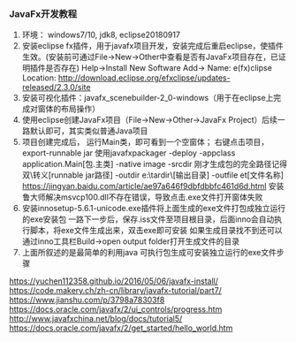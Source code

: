 ### JavaFx开发教程
1. 环境： windows7/10, jdk8, eclipse20180917
2. 安装eclipse fx插件，用于javafx项目开发，安装完成后重启eclipse，使插件生效。(安装前可通过File->New->Other中查看是否有JavaFx项目存在，已证明插件是否存在)
    Help->Install New Software
    Add->
        Name: e(fx)clipse
        Location: http://download.eclipse.org/efxclipse/updates-released/2.3.0/site
3. 安装可视化插件：javafx_scenebuilder-2_0-windows（用于在eclipse上完成对窗体的布局操作）
4. 使用eclipse创建JavaFx项目（File->New->Other->JavaFx Project）后续一路默认即可，其实类似普通Java项目
5. 项目创建完成后， 运行Main类，即可看到一个空窗体；
    右键点击项目，export-runnable jar
    使用javafxpackager -deploy -appclass application.Main[包.主类] -native image -srcdir 刚才生成包的完全路径记得双\转义[runnable jar路径] -outdir e:\\tardir\\[输出目录] -outfile et[文件名称]
    https://jingyan.baidu.com/article/ae97a646f9dbfdbbfc461d6d.html 安装鲁大师解决msvcp100.dll不存在错误，导致点击.exe文件打开窗体失败
6. 安装innosetup-5.6.1-unicode.exe插件将上面生成的exe文件打包成独立运行的exe安装包
    一路下一步后，保存.iss文件至项目根目录，后面inno会自动执行脚本，将exe文件生成出来，双击exe即可安装
    如果生成目录找不到还可以通过inno工具栏Build->open output folder打开生成文件的目录
7. 上面所叙述的是最简单的利用java 可执行包生成可安装独立运行的exe文件步骤

https://yuchen112358.github.io/2016/05/06/javafx-install/
https://code.makery.ch/zh-cn/library/javafx-tutorial/part7/
https://www.jianshu.com/p/3798a78303f8
https://docs.oracle.com/javafx/2/ui_controls/progress.htm
http://www.javafxchina.net/blog/docs/tutorial5/
https://docs.oracle.com/javafx/2/get_started/hello_world.htm
